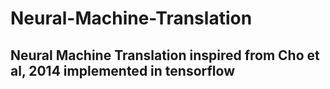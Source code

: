 # Neural-Machine-Translation

## Neural Machine Translation inspired from Cho et al, 2014 implemented in tensorflow
